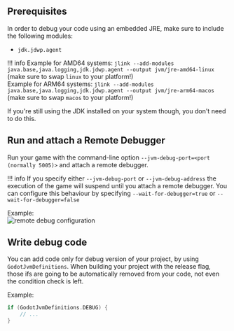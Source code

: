 ## Prerequisites

In order to debug your code using an embedded JRE, make sure to include the following modules:

- `jdk.jdwp.agent`

!!! info
    Example for AMD64 systems: `jlink --add-modules java.base,java.logging,jdk.jdwp.agent --output jvm/jre-amd64-linux` (make sure to swap `linux` to your platform!)  
    Example for ARM64 systems: `jlink --add-modules java.base,java.logging,jdk.jdwp.agent --output jvm/jre-arm64-macos` (make sure to swap `macos` to your platform!)

If you're still using the JDK installed on your system though, you don't need to do this.

## Run and attach a Remote Debugger

Run your game with the command-line option `--jvm-debug-port=<port (normally 5005)>` and attach a remote debugger.

!!! info
    If you specify either `--jvm-debug-port` or `--jvm-debug-address` the execution of the game will suspend until you attach a remote debugger. You can configure this behaviour by specifying `--wait-for-debugger=true` or `--wait-for-debugger=false`

Example:  
![remote debug configuration](../assets/img/remote_debug_configuration.png)


## Write debug code

You can add code only for debug version of your project, by using `GodotJvmDefinitions`.
When building your project with the release flag, those ifs are going to be automatically removed from your code, not even the condition check is left.

Example:

```kotlin
if (GodotJvmDefinitions.DEBUG) {
    // ...
}
```